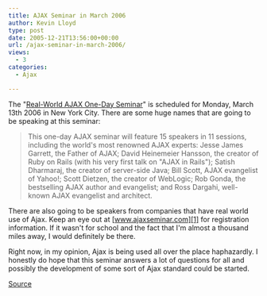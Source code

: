 ```yaml
---
title: AJAX Seminar in March 2006
author: Kevin Lloyd
type: post
date: 2005-12-21T13:56:00+00:00
url: /ajax-seminar-in-march-2006/
views:
  - 3
categories:
  - Ajax

---
```

The "[Real-World AJAX One-Day Seminar][1]" is scheduled for Monday, March 13th 2006 in New York City. There are some huge names that are going to be speaking at this seminar:

> This one-day AJAX seminar will feature 15 speakers in 11 sessions, including the world's most renowned AJAX experts: Jesse James Garrett, the Father of AJAX; David Heinemeier Hansson, the creator of Ruby on Rails (with his very first talk on "AJAX in Rails"); Satish Dharmaraj, the creator of server-side Java; Bill Scott, AJAX evangelist of Yahoo!; Scott Dietzen, the creator of WebLogic; Rob Gonda, the bestselling AJAX author and evangelist; and Ross Dargahi, well-known AJAX evangelist and architect.

There are also going to be speakers from companies that have real world use of Ajax. Keep an eye out at [www.ajaxseminar.com][1] for registration information. If it wasn't for school and the fact that I'm almost a thousand miles away, I would definitely be there.

Right now, in my opinion, Ajax is being used all over the place haphazardly. I honestly do hope that this seminar answers a lot of questions for all and possibly the development of some sort of Ajax standard could be started.

[Source][2]

 [1]: http://www.ajaxseminar.com
 [2]: http://ne.sys-con.com/read/164263.htm